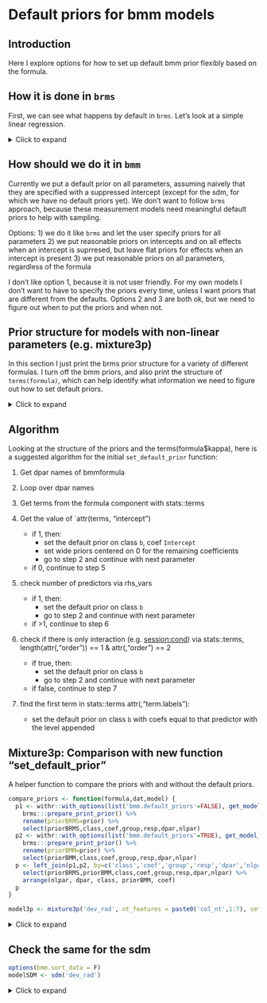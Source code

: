 Default priors for bmm models
================

## Introduction

Here I explore options for how to set up default bmm prior flexibly
based on the formula.

## How it is done in `brms`

First, we can see what happens by default in `brms`. Let’s look at a
simple linear regression.

<details>
<summary>
Click to expand
</summary>

### Intercept only

It puts a default prior on all parameters that have only an intercept

``` r
dat <- oberauer_lin_2017
dat$cond <- factor(rep(1:4, each=nrow(dat)/4))   # fake condition for testing formulas
get_prior(bf(dev_rad ~ 1, sigma ~ 1), dat)
```

    ##                 prior     class coef group resp  dpar nlpar lb ub  source
    ##  student_t(3, 0, 2.5) Intercept                                   default
    ##  student_t(3, 0, 2.5) Intercept                 sigma             default

### Intercept and a predictor

The intercept gets a default prior, but the effects get a flat prior

``` r
get_prior(bf(dev_rad ~ 1, sigma ~ set_size), dat)
```

    ##                 prior     class      coef group resp  dpar nlpar lb ub       source
    ##  student_t(3, 0, 2.5) Intercept                                             default
    ##                (flat)         b                      sigma                  default
    ##                (flat)         b set_size2            sigma             (vectorized)
    ##                (flat)         b set_size3            sigma             (vectorized)
    ##                (flat)         b set_size4            sigma             (vectorized)
    ##                (flat)         b set_size5            sigma             (vectorized)
    ##                (flat)         b set_size6            sigma             (vectorized)
    ##                (flat)         b set_size7            sigma             (vectorized)
    ##                (flat)         b set_size8            sigma             (vectorized)
    ##  student_t(3, 0, 2.5) Intercept                      sigma                  default

### Intercept supressed

Just flat prior on all coefficients

``` r
get_prior(bf(dev_rad ~ 1, sigma ~ 0+set_size), dat)
```

    ##                 prior     class      coef group resp  dpar nlpar lb ub       source
    ##  student_t(3, 0, 2.5) Intercept                                             default
    ##                (flat)         b                      sigma                  default
    ##                (flat)         b set_size1            sigma             (vectorized)
    ##                (flat)         b set_size2            sigma             (vectorized)
    ##                (flat)         b set_size3            sigma             (vectorized)
    ##                (flat)         b set_size4            sigma             (vectorized)
    ##                (flat)         b set_size5            sigma             (vectorized)
    ##                (flat)         b set_size6            sigma             (vectorized)
    ##                (flat)         b set_size7            sigma             (vectorized)
    ##                (flat)         b set_size8            sigma             (vectorized)

### Intercept supressed and random effects

``` r
get_prior(bf(dev_rad ~ 1, sigma ~ 0+set_size + (0+set_size|ID)), dat)
```

    ##                 prior     class      coef group resp  dpar nlpar lb ub       source
    ##                lkj(1)       cor                                             default
    ##                lkj(1)       cor              ID                        (vectorized)
    ##  student_t(3, 0, 2.5) Intercept                                             default
    ##                (flat)         b                      sigma                  default
    ##                (flat)         b set_size1            sigma             (vectorized)
    ##                (flat)         b set_size2            sigma             (vectorized)
    ##                (flat)         b set_size3            sigma             (vectorized)
    ##                (flat)         b set_size4            sigma             (vectorized)
    ##                (flat)         b set_size5            sigma             (vectorized)
    ##                (flat)         b set_size6            sigma             (vectorized)
    ##                (flat)         b set_size7            sigma             (vectorized)
    ##                (flat)         b set_size8            sigma             (vectorized)
    ##  student_t(3, 0, 2.5)        sd                      sigma        0         default
    ##  student_t(3, 0, 2.5)        sd              ID      sigma        0    (vectorized)
    ##  student_t(3, 0, 2.5)        sd set_size1    ID      sigma        0    (vectorized)
    ##  student_t(3, 0, 2.5)        sd set_size2    ID      sigma        0    (vectorized)
    ##  student_t(3, 0, 2.5)        sd set_size3    ID      sigma        0    (vectorized)
    ##  student_t(3, 0, 2.5)        sd set_size4    ID      sigma        0    (vectorized)
    ##  student_t(3, 0, 2.5)        sd set_size5    ID      sigma        0    (vectorized)
    ##  student_t(3, 0, 2.5)        sd set_size6    ID      sigma        0    (vectorized)
    ##  student_t(3, 0, 2.5)        sd set_size7    ID      sigma        0    (vectorized)
    ##  student_t(3, 0, 2.5)        sd set_size8    ID      sigma        0    (vectorized)

### Intercept predictor and random effects

``` r
get_prior(bf(dev_rad ~ 1, sigma ~ set_size + (set_size|ID)), dat)
```

    ##                 prior     class      coef group resp  dpar nlpar lb ub       source
    ##                lkj(1)       cor                                             default
    ##                lkj(1)       cor              ID                        (vectorized)
    ##  student_t(3, 0, 2.5) Intercept                                             default
    ##                (flat)         b                      sigma                  default
    ##                (flat)         b set_size2            sigma             (vectorized)
    ##                (flat)         b set_size3            sigma             (vectorized)
    ##                (flat)         b set_size4            sigma             (vectorized)
    ##                (flat)         b set_size5            sigma             (vectorized)
    ##                (flat)         b set_size6            sigma             (vectorized)
    ##                (flat)         b set_size7            sigma             (vectorized)
    ##                (flat)         b set_size8            sigma             (vectorized)
    ##  student_t(3, 0, 2.5) Intercept                      sigma                  default
    ##  student_t(3, 0, 2.5)        sd                      sigma        0         default
    ##  student_t(3, 0, 2.5)        sd              ID      sigma        0    (vectorized)
    ##  student_t(3, 0, 2.5)        sd Intercept    ID      sigma        0    (vectorized)
    ##  student_t(3, 0, 2.5)        sd set_size2    ID      sigma        0    (vectorized)
    ##  student_t(3, 0, 2.5)        sd set_size3    ID      sigma        0    (vectorized)
    ##  student_t(3, 0, 2.5)        sd set_size4    ID      sigma        0    (vectorized)
    ##  student_t(3, 0, 2.5)        sd set_size5    ID      sigma        0    (vectorized)
    ##  student_t(3, 0, 2.5)        sd set_size6    ID      sigma        0    (vectorized)
    ##  student_t(3, 0, 2.5)        sd set_size7    ID      sigma        0    (vectorized)
    ##  student_t(3, 0, 2.5)        sd set_size8    ID      sigma        0    (vectorized)

</details>

## How should we do it in `bmm`

Currently we put a default prior on all parameters, assuming naively
that they are specified with a suppressed intercept (except for the
sdm, for which we have no default priors yet). We don’t want to
follow `brms` approach, because these measurement models need meaningful
default priors to help with sampling.

Options: 1) we do it like `brms` and let the user specify priors for all
parameters 2) we put reasonable priors on intercepts and on all effects
when an intercept is suprresed, but leave flat priors for effects when
an intercept is present 3) we put reasonable priors on all parameters,
regardless of the formula

I don’t like option 1, because it is not user friendly. For my own
models I don’t want to have to specify the priors every time, unless I
want priors that are different from the defaults. Options 2 and 3 are
both ok, but we need to figure out when to put the priors and when not.

## Prior structure for models with non-linear parameters (e.g. mixture3p)

In this section I just print the brms prior structure for a variety of
different formulas. I turn off the bmm priors, and also print the
structure of `terms(formula)`, which can help identify what information
we need to figure out how to set default priors.

<details>
<summary>
Click to expand
</summary>

Disable currently used default priors:

``` r
options(list(bmm.default_priors = FALSE))
```

### Intercept only

All model parameters are `nlpar` so they get class `b` with coef
`Intercept`

``` r
model <- mixture3p('dev_rad', nt_features = paste0('col_nt',1:7), set_size='set_size')
formula <- bmf(kappa ~ 1, thetat ~ 1, thetant ~ 1)
get_model_prior(formula, dat, model)
```

    ##           prior     class      coef group resp   dpar   nlpar   lb   ub       source
    ##  logistic(0, 1)    theta9                                     -Inf  Inf      default
    ##          (flat)         b                               kappa                default
    ##          (flat)         b Intercept                     kappa           (vectorized)
    ##          (flat)         b                             thetant                default
    ##          (flat)         b Intercept                   thetant           (vectorized)
    ##          (flat)         b                              thetat                default
    ##          (flat)         b Intercept                    thetat           (vectorized)
    ##     constant(0) Intercept                         mu1         <NA> <NA>         user
    ##  constant(-100) Intercept                      kappa9         <NA> <NA>         user
    ##     constant(0) Intercept                         mu9         <NA> <NA>         user

``` r
terms(formula$kappa)
```

    ## kappa ~ 1
    ## attr(,"variables")
    ## list(kappa)
    ## attr(,"factors")
    ## integer(0)
    ## attr(,"term.labels")
    ## character(0)
    ## attr(,"order")
    ## integer(0)
    ## attr(,"intercept")
    ## [1] 1
    ## attr(,"response")
    ## [1] 1
    ## attr(,".Environment")
    ## <environment: R_GlobalEnv>

### Intercept and a predictor

For kappa, which we include and intercept and a predictor, we get class
`b` with coef `Intercept` and `session2`

``` r
formula <- bmf(kappa ~ session, thetat ~ 1, thetant ~ 1)
get_model_prior(formula, dat, model)
```

    ##           prior     class      coef group resp   dpar   nlpar   lb   ub       source
    ##  logistic(0, 1)    theta9                                     -Inf  Inf      default
    ##          (flat)         b                               kappa                default
    ##          (flat)         b Intercept                     kappa           (vectorized)
    ##          (flat)         b  session2                     kappa           (vectorized)
    ##          (flat)         b                             thetant                default
    ##          (flat)         b Intercept                   thetant           (vectorized)
    ##          (flat)         b                              thetat                default
    ##          (flat)         b Intercept                    thetat           (vectorized)
    ##     constant(0) Intercept                         mu1         <NA> <NA>         user
    ##  constant(-100) Intercept                      kappa9         <NA> <NA>         user
    ##     constant(0) Intercept                         mu9         <NA> <NA>         user

``` r
terms(formula$kappa)
```

    ## kappa ~ session
    ## attr(,"variables")
    ## list(kappa, session)
    ## attr(,"factors")
    ##         session
    ## kappa         0
    ## session       1
    ## attr(,"term.labels")
    ## [1] "session"
    ## attr(,"order")
    ## [1] 1
    ## attr(,"intercept")
    ## [1] 1
    ## attr(,"response")
    ## [1] 1
    ## attr(,".Environment")
    ## <environment: R_GlobalEnv>

### Intercept supressed

For kappa, which we include and intercept and a predictor, we get class
`b` with coef `session1` and `session2`

``` r
formula <- bmf(kappa ~ 0+session, thetat ~ 1, thetant ~ 1)
get_model_prior(formula, dat, model)
```

    ##           prior     class      coef group resp   dpar   nlpar   lb   ub       source
    ##  logistic(0, 1)    theta9                                     -Inf  Inf      default
    ##          (flat)         b                               kappa                default
    ##          (flat)         b  session1                     kappa           (vectorized)
    ##          (flat)         b  session2                     kappa           (vectorized)
    ##          (flat)         b                             thetant                default
    ##          (flat)         b Intercept                   thetant           (vectorized)
    ##          (flat)         b                              thetat                default
    ##          (flat)         b Intercept                    thetat           (vectorized)
    ##     constant(0) Intercept                         mu1         <NA> <NA>         user
    ##  constant(-100) Intercept                      kappa9         <NA> <NA>         user
    ##     constant(0) Intercept                         mu9         <NA> <NA>         user

``` r
terms(formula$kappa)
```

    ## kappa ~ 0 + session
    ## attr(,"variables")
    ## list(kappa, session)
    ## attr(,"factors")
    ##         session
    ## kappa         0
    ## session       1
    ## attr(,"term.labels")
    ## [1] "session"
    ## attr(,"order")
    ## [1] 1
    ## attr(,"intercept")
    ## [1] 0
    ## attr(,"response")
    ## [1] 1
    ## attr(,".Environment")
    ## <environment: R_GlobalEnv>

### Intercept supressed and random effects

``` r
formula <- bmf(kappa ~ 0+session + ( 0+session|ID), thetat ~ 1, thetant ~ 1)
get_model_prior(formula, dat, model)
```

    ##                 prior     class      coef group resp   dpar   nlpar   lb   ub       source
    ##                lkj(1)       cor                                                    default
    ##                lkj(1)       cor              ID                               (vectorized)
    ##        logistic(0, 1)    theta9                                     -Inf  Inf      default
    ##                (flat)         b                               kappa                default
    ##                (flat)         b  session1                     kappa           (vectorized)
    ##                (flat)         b  session2                     kappa           (vectorized)
    ##  student_t(3, 0, 2.5)        sd                               kappa    0           default
    ##  student_t(3, 0, 2.5)        sd              ID               kappa    0      (vectorized)
    ##  student_t(3, 0, 2.5)        sd  session1    ID               kappa    0      (vectorized)
    ##  student_t(3, 0, 2.5)        sd  session2    ID               kappa    0      (vectorized)
    ##                (flat)         b                             thetant                default
    ##                (flat)         b Intercept                   thetant           (vectorized)
    ##                (flat)         b                              thetat                default
    ##                (flat)         b Intercept                    thetat           (vectorized)
    ##           constant(0) Intercept                         mu1         <NA> <NA>         user
    ##        constant(-100) Intercept                      kappa9         <NA> <NA>         user
    ##           constant(0) Intercept                         mu9         <NA> <NA>         user

``` r
terms(formula$kappa)
```

    ## kappa ~ 0 + session + (0 + session | ID)
    ## attr(,"variables")
    ## list(kappa, session, 0 + session | ID)
    ## attr(,"factors")
    ##                  session 0 + session | ID
    ## kappa                  0                0
    ## session                1                0
    ## 0 + session | ID       0                1
    ## attr(,"term.labels")
    ## [1] "session"          "0 + session | ID"
    ## attr(,"order")
    ## [1] 1 1
    ## attr(,"intercept")
    ## [1] 0
    ## attr(,"response")
    ## [1] 1
    ## attr(,".Environment")
    ## <environment: R_GlobalEnv>

### Two factors plus intercept

``` r
formula <- bmf(kappa ~ session + cond, thetat ~ 1, thetant ~ 1)
get_model_prior(formula, dat, model)
```

    ##           prior     class      coef group resp   dpar   nlpar   lb   ub       source
    ##  logistic(0, 1)    theta9                                     -Inf  Inf      default
    ##          (flat)         b                               kappa                default
    ##          (flat)         b     cond2                     kappa           (vectorized)
    ##          (flat)         b     cond3                     kappa           (vectorized)
    ##          (flat)         b     cond4                     kappa           (vectorized)
    ##          (flat)         b Intercept                     kappa           (vectorized)
    ##          (flat)         b  session2                     kappa           (vectorized)
    ##          (flat)         b                             thetant                default
    ##          (flat)         b Intercept                   thetant           (vectorized)
    ##          (flat)         b                              thetat                default
    ##          (flat)         b Intercept                    thetat           (vectorized)
    ##     constant(0) Intercept                         mu1         <NA> <NA>         user
    ##  constant(-100) Intercept                      kappa9         <NA> <NA>         user
    ##     constant(0) Intercept                         mu9         <NA> <NA>         user

``` r
terms(formula$kappa)
```

    ## kappa ~ session + cond
    ## attr(,"variables")
    ## list(kappa, session, cond)
    ## attr(,"factors")
    ##         session cond
    ## kappa         0    0
    ## session       1    0
    ## cond          0    1
    ## attr(,"term.labels")
    ## [1] "session" "cond"   
    ## attr(,"order")
    ## [1] 1 1
    ## attr(,"intercept")
    ## [1] 1
    ## attr(,"response")
    ## [1] 1
    ## attr(,".Environment")
    ## <environment: R_GlobalEnv>

### Two factors no intercept

Ok, so this is tricky. coefs session1 and session2 are main levels while
cond=1, but cond2,cond3 and cond4 are additive effects. So we can’t just
check if an intercept is present in coef or not.

What we can do, is for each predictor, check how many levels appear.

``` r
formula <- bmf(kappa ~ 0 + session + cond, thetat ~ 1, thetant ~ 1)
get_model_prior(formula, dat, model)
```

    ##           prior     class      coef group resp   dpar   nlpar   lb   ub       source
    ##  logistic(0, 1)    theta9                                     -Inf  Inf      default
    ##          (flat)         b                               kappa                default
    ##          (flat)         b     cond2                     kappa           (vectorized)
    ##          (flat)         b     cond3                     kappa           (vectorized)
    ##          (flat)         b     cond4                     kappa           (vectorized)
    ##          (flat)         b  session1                     kappa           (vectorized)
    ##          (flat)         b  session2                     kappa           (vectorized)
    ##          (flat)         b                             thetant                default
    ##          (flat)         b Intercept                   thetant           (vectorized)
    ##          (flat)         b                              thetat                default
    ##          (flat)         b Intercept                    thetat           (vectorized)
    ##     constant(0) Intercept                         mu1         <NA> <NA>         user
    ##  constant(-100) Intercept                      kappa9         <NA> <NA>         user
    ##     constant(0) Intercept                         mu9         <NA> <NA>         user

``` r
terms(formula$kappa)
```

    ## kappa ~ 0 + session + cond
    ## attr(,"variables")
    ## list(kappa, session, cond)
    ## attr(,"factors")
    ##         session cond
    ## kappa         0    0
    ## session       1    0
    ## cond          0    1
    ## attr(,"term.labels")
    ## [1] "session" "cond"   
    ## attr(,"order")
    ## [1] 1 1
    ## attr(,"intercept")
    ## [1] 0
    ## attr(,"response")
    ## [1] 1
    ## attr(,".Environment")
    ## <environment: R_GlobalEnv>

### Two factors no intercept, yes interaction

``` r
formula <- bmf(kappa ~ 0 + session * cond, thetat ~ 1, thetant ~ 1)
get_model_prior(formula, dat, model)
```

    ##           prior     class           coef group resp   dpar   nlpar   lb   ub       source
    ##  logistic(0, 1)    theta9                                          -Inf  Inf      default
    ##          (flat)         b                                    kappa                default
    ##          (flat)         b          cond2                     kappa           (vectorized)
    ##          (flat)         b          cond3                     kappa           (vectorized)
    ##          (flat)         b          cond4                     kappa           (vectorized)
    ##          (flat)         b       session1                     kappa           (vectorized)
    ##          (flat)         b       session2                     kappa           (vectorized)
    ##          (flat)         b session2:cond2                     kappa           (vectorized)
    ##          (flat)         b session2:cond3                     kappa           (vectorized)
    ##          (flat)         b session2:cond4                     kappa           (vectorized)
    ##          (flat)         b                                  thetant                default
    ##          (flat)         b      Intercept                   thetant           (vectorized)
    ##          (flat)         b                                   thetat                default
    ##          (flat)         b      Intercept                    thetat           (vectorized)
    ##     constant(0) Intercept                              mu1         <NA> <NA>         user
    ##  constant(-100) Intercept                           kappa9         <NA> <NA>         user
    ##     constant(0) Intercept                              mu9         <NA> <NA>         user

``` r
terms(formula$kappa)
```

    ## kappa ~ 0 + session * cond
    ## attr(,"variables")
    ## list(kappa, session, cond)
    ## attr(,"factors")
    ##         session cond session:cond
    ## kappa         0    0            0
    ## session       1    0            1
    ## cond          0    1            1
    ## attr(,"term.labels")
    ## [1] "session"      "cond"         "session:cond"
    ## attr(,"order")
    ## [1] 1 1 2
    ## attr(,"intercept")
    ## [1] 0
    ## attr(,"response")
    ## [1] 1
    ## attr(,".Environment")
    ## <environment: R_GlobalEnv>

### Two factors no intercept, yes interaction

``` r
formula <- bmf(kappa ~ 0 + session:cond + cond + session, thetat ~ 1, thetant ~ 1)
get_model_prior(formula, dat, model)
```

    ##           prior     class           coef group resp   dpar   nlpar   lb   ub       source
    ##  logistic(0, 1)    theta9                                          -Inf  Inf      default
    ##          (flat)         b                                    kappa                default
    ##          (flat)         b          cond1                     kappa           (vectorized)
    ##          (flat)         b          cond2                     kappa           (vectorized)
    ##          (flat)         b cond2:session2                     kappa           (vectorized)
    ##          (flat)         b          cond3                     kappa           (vectorized)
    ##          (flat)         b cond3:session2                     kappa           (vectorized)
    ##          (flat)         b          cond4                     kappa           (vectorized)
    ##          (flat)         b cond4:session2                     kappa           (vectorized)
    ##          (flat)         b       session2                     kappa           (vectorized)
    ##          (flat)         b                                  thetant                default
    ##          (flat)         b      Intercept                   thetant           (vectorized)
    ##          (flat)         b                                   thetat                default
    ##          (flat)         b      Intercept                    thetat           (vectorized)
    ##     constant(0) Intercept                              mu1         <NA> <NA>         user
    ##  constant(-100) Intercept                           kappa9         <NA> <NA>         user
    ##     constant(0) Intercept                              mu9         <NA> <NA>         user

``` r
terms(formula$kappa)
```

    ## kappa ~ 0 + session:cond + cond + session
    ## attr(,"variables")
    ## list(kappa, session, cond)
    ## attr(,"factors")
    ##         cond session session:cond
    ## kappa      0       0            0
    ## session    0       1            1
    ## cond       1       0            1
    ## attr(,"term.labels")
    ## [1] "cond"         "session"      "session:cond"
    ## attr(,"order")
    ## [1] 1 1 2
    ## attr(,"intercept")
    ## [1] 0
    ## attr(,"response")
    ## [1] 1
    ## attr(,".Environment")
    ## <environment: R_GlobalEnv>

### Two factors no intercept, no main effects, all levels explicit

``` r
formula <- bmf(kappa ~ 0 + session:cond, thetat ~ 1, thetant ~ 1)
get_model_prior(formula, dat, model)
```

    ##           prior     class           coef group resp   dpar   nlpar   lb   ub       source
    ##  logistic(0, 1)    theta9                                          -Inf  Inf      default
    ##          (flat)         b                                    kappa                default
    ##          (flat)         b session1:cond1                     kappa           (vectorized)
    ##          (flat)         b session1:cond2                     kappa           (vectorized)
    ##          (flat)         b session1:cond3                     kappa           (vectorized)
    ##          (flat)         b session1:cond4                     kappa           (vectorized)
    ##          (flat)         b session2:cond1                     kappa           (vectorized)
    ##          (flat)         b session2:cond2                     kappa           (vectorized)
    ##          (flat)         b session2:cond3                     kappa           (vectorized)
    ##          (flat)         b session2:cond4                     kappa           (vectorized)
    ##          (flat)         b                                  thetant                default
    ##          (flat)         b      Intercept                   thetant           (vectorized)
    ##          (flat)         b                                   thetat                default
    ##          (flat)         b      Intercept                    thetat           (vectorized)
    ##     constant(0) Intercept                              mu1         <NA> <NA>         user
    ##  constant(-100) Intercept                           kappa9         <NA> <NA>         user
    ##     constant(0) Intercept                              mu9         <NA> <NA>         user

``` r
terms(formula$kappa)
```

    ## kappa ~ 0 + session:cond
    ## attr(,"variables")
    ## list(kappa, session, cond)
    ## attr(,"factors")
    ##         session:cond
    ## kappa              0
    ## session            2
    ## cond               2
    ## attr(,"term.labels")
    ## [1] "session:cond"
    ## attr(,"order")
    ## [1] 2
    ## attr(,"intercept")
    ## [1] 0
    ## attr(,"response")
    ## [1] 1
    ## attr(,".Environment")
    ## <environment: R_GlobalEnv>

</details>

## Algorithm

Looking at the structure of the priors and the terms(formula\$kappa),
here is a suggested algorithm for the initial `set_default_prior`
function:

1)  Get dpar names of bmmformula

2)  Loop over dpar names

3)  Get terms from the formula component with stats::terms

4)  Get the value of \`attr(terms, “intercept”)

    - if 1, then:
      - set the default prior on class `b`, coef `Intercept`
      - set wide priors centered on 0 for the remaining coefficients
      - go to step 2 and continue with next parameter
    - if 0, continue to step 5

5)  check number of predictors via rhs_vars

    - if 1, then:
      - set the default prior on class `b`
      - go to step 2 and continue with next parameter
    - if \>1, continue to step 6

6)  check if there is only interaction (e.g. <session:cond>) via
    stats::terms, length(attr(,“order”)) == 1 & attr(,“order”) == 2

    - if true, then:
      - set the default prior on class `b`
      - go to step 2 and continue with next parameter
    - if false, continue to step 7

7)  find the first term in stats::terms attr(,“term.labels”):

    - set the default prior on class `b` with coefs equal to that
      predictor with the level appended

## Mixture3p: Comparison with new function “set_default_prior”

A helper function to compare the priors with and without the default
priors.

``` r
compare_priors <- function(formula,dat,model) {
  p1 <- withr::with_options(list('bmm.default_priors'=FALSE), get_model_prior(formula, dat, model)) %>% 
    brms:::prepare_print_prior() %>% 
    rename(priorBRMS=prior) %>% 
    select(priorBRMS,class,coef,group,resp,dpar,nlpar)
  p2 <- withr::with_options(list('bmm.default_priors'=TRUE), get_model_prior(formula, dat, model)) %>% 
    brms:::prepare_print_prior() %>% 
    rename(priorBMM=prior) %>% 
    select(priorBMM,class,coef,group,resp,dpar,nlpar)
  p <- left_join(p1,p2, by=c('class','coef','group','resp','dpar','nlpar')) %>%
    select(priorBRMS,priorBMM,class,coef,group,resp,dpar,nlpar) %>% 
    arrange(nlpar, dpar, class, priorBMM, coef)
  p
}
```

``` r
model3p <- mixture3p('dev_rad', nt_features = paste0('col_nt',1:7), set_size='set_size')
```

<details>
<summary>
Click to expand
</summary>

### Intercept only

All model parameters are `nlpar` so they get class `b` with coef
`Intercept`

``` r
formula <- bmf(kappa ~ 1, thetat ~ 1, thetant ~ 1)
compare_priors(formula, dat, model3p)
```

    ##       priorBRMS       priorBMM     class      coef group resp   dpar   nlpar    source
    ##  logistic(0, 1) logistic(0, 1)    theta9                                     (unknown)
    ##  constant(-100) constant(-100) Intercept                      kappa9         (unknown)
    ##     constant(0)    constant(0) Intercept                         mu1         (unknown)
    ##     constant(0)    constant(0) Intercept                         mu9         (unknown)
    ##          (flat)         (flat)         b                               kappa (unknown)
    ##          (flat)    normal(2,1)         b Intercept                     kappa (unknown)
    ##          (flat)         (flat)         b                             thetant (unknown)
    ##          (flat) logistic(0, 1)         b Intercept                   thetant (unknown)
    ##          (flat)         (flat)         b                              thetat (unknown)
    ##          (flat) logistic(0, 1)         b Intercept                    thetat (unknown)

### Intercept and a predictor

For kappa, which we include and intercept and a predictor, we get class
`b` with coef `Intercept` and `session2`

``` r
formula <- bmf(kappa ~ session, thetat ~ 1, thetant ~ 1)
compare_priors(formula, dat, model3p)
```

    ##       priorBRMS       priorBMM     class      coef group resp   dpar   nlpar    source
    ##  logistic(0, 1) logistic(0, 1)    theta9                                     (unknown)
    ##  constant(-100) constant(-100) Intercept                      kappa9         (unknown)
    ##     constant(0)    constant(0) Intercept                         mu1         (unknown)
    ##     constant(0)    constant(0) Intercept                         mu9         (unknown)
    ##          (flat)    normal(0,1)         b                               kappa (unknown)
    ##          (flat)    normal(0,1)         b  session2                     kappa (unknown)
    ##          (flat)    normal(2,1)         b Intercept                     kappa (unknown)
    ##          (flat)         (flat)         b                             thetant (unknown)
    ##          (flat) logistic(0, 1)         b Intercept                   thetant (unknown)
    ##          (flat)         (flat)         b                              thetat (unknown)
    ##          (flat) logistic(0, 1)         b Intercept                    thetat (unknown)

### Intercept supressed

For kappa, which we include and intercept and a predictor, we get class
`b` with coef `session1` and `session2`

``` r
formula <- bmf(kappa ~ 0+session, thetat ~ 1, thetant ~ 1)
compare_priors(formula, dat, model3p)
```

    ##       priorBRMS       priorBMM     class      coef group resp   dpar   nlpar    source
    ##  logistic(0, 1) logistic(0, 1)    theta9                                     (unknown)
    ##  constant(-100) constant(-100) Intercept                      kappa9         (unknown)
    ##     constant(0)    constant(0) Intercept                         mu1         (unknown)
    ##     constant(0)    constant(0) Intercept                         mu9         (unknown)
    ##          (flat)    normal(2,1)         b                               kappa (unknown)
    ##          (flat)    normal(2,1)         b  session1                     kappa (unknown)
    ##          (flat)    normal(2,1)         b  session2                     kappa (unknown)
    ##          (flat)         (flat)         b                             thetant (unknown)
    ##          (flat) logistic(0, 1)         b Intercept                   thetant (unknown)
    ##          (flat)         (flat)         b                              thetat (unknown)
    ##          (flat) logistic(0, 1)         b Intercept                    thetat (unknown)

### Intercept supressed and random effects

``` r
formula <- bmf(kappa ~ 0+session + ( 0+session|ID), thetat ~ 1, thetant ~ 1)
compare_priors(formula, dat, model3p)
```

    ##             priorBRMS             priorBMM     class      coef group resp   dpar   nlpar    source
    ##                lkj(1)               lkj(1)       cor                                     (unknown)
    ##                lkj(1)               lkj(1)       cor              ID                     (unknown)
    ##        logistic(0, 1)       logistic(0, 1)    theta9                                     (unknown)
    ##        constant(-100)       constant(-100) Intercept                      kappa9         (unknown)
    ##           constant(0)          constant(0) Intercept                         mu1         (unknown)
    ##           constant(0)          constant(0) Intercept                         mu9         (unknown)
    ##                (flat)          normal(2,1)         b                               kappa (unknown)
    ##                (flat)          normal(2,1)         b  session1                     kappa (unknown)
    ##                (flat)          normal(2,1)         b  session2                     kappa (unknown)
    ##  student_t(3, 0, 2.5) student_t(3, 0, 2.5)        sd                               kappa (unknown)
    ##  student_t(3, 0, 2.5) student_t(3, 0, 2.5)        sd              ID               kappa (unknown)
    ##  student_t(3, 0, 2.5) student_t(3, 0, 2.5)        sd  session1    ID               kappa (unknown)
    ##  student_t(3, 0, 2.5) student_t(3, 0, 2.5)        sd  session2    ID               kappa (unknown)
    ##                (flat)               (flat)         b                             thetant (unknown)
    ##                (flat)       logistic(0, 1)         b Intercept                   thetant (unknown)
    ##                (flat)               (flat)         b                              thetat (unknown)
    ##                (flat)       logistic(0, 1)         b Intercept                    thetat (unknown)

### Two factors plus intercept

``` r
formula <- bmf(kappa ~ session + cond, thetat ~ 1, thetant ~ 1)
compare_priors(formula, dat, model3p)
```

    ##       priorBRMS       priorBMM     class      coef group resp   dpar   nlpar    source
    ##  logistic(0, 1) logistic(0, 1)    theta9                                     (unknown)
    ##  constant(-100) constant(-100) Intercept                      kappa9         (unknown)
    ##     constant(0)    constant(0) Intercept                         mu1         (unknown)
    ##     constant(0)    constant(0) Intercept                         mu9         (unknown)
    ##          (flat)    normal(0,1)         b                               kappa (unknown)
    ##          (flat)    normal(0,1)         b     cond2                     kappa (unknown)
    ##          (flat)    normal(0,1)         b     cond3                     kappa (unknown)
    ##          (flat)    normal(0,1)         b     cond4                     kappa (unknown)
    ##          (flat)    normal(0,1)         b  session2                     kappa (unknown)
    ##          (flat)    normal(2,1)         b Intercept                     kappa (unknown)
    ##          (flat)         (flat)         b                             thetant (unknown)
    ##          (flat) logistic(0, 1)         b Intercept                   thetant (unknown)
    ##          (flat)         (flat)         b                              thetat (unknown)
    ##          (flat) logistic(0, 1)         b Intercept                    thetat (unknown)

### Two factors no intercept

``` r
formula <- bmf(kappa ~ 0 + session + cond, thetat ~ 1, thetant ~ 1)
compare_priors(formula, dat, model3p)
```

    ##       priorBRMS       priorBMM     class      coef group resp   dpar   nlpar    source
    ##  logistic(0, 1) logistic(0, 1)    theta9                                     (unknown)
    ##  constant(-100) constant(-100) Intercept                      kappa9         (unknown)
    ##     constant(0)    constant(0) Intercept                         mu1         (unknown)
    ##     constant(0)    constant(0) Intercept                         mu9         (unknown)
    ##          (flat)    normal(0,1)         b                               kappa (unknown)
    ##          (flat)    normal(0,1)         b     cond2                     kappa (unknown)
    ##          (flat)    normal(0,1)         b     cond3                     kappa (unknown)
    ##          (flat)    normal(0,1)         b     cond4                     kappa (unknown)
    ##          (flat)    normal(2,1)         b  session1                     kappa (unknown)
    ##          (flat)    normal(2,1)         b  session2                     kappa (unknown)
    ##          (flat)         (flat)         b                             thetant (unknown)
    ##          (flat) logistic(0, 1)         b Intercept                   thetant (unknown)
    ##          (flat)         (flat)         b                              thetat (unknown)
    ##          (flat) logistic(0, 1)         b Intercept                    thetat (unknown)

### Two factors no intercept, yes interaction

``` r
formula <- bmf(kappa ~ 0 + session * cond, thetat ~ 1, thetant ~ 1)
compare_priors(formula, dat, model3p)
```

    ##       priorBRMS       priorBMM     class           coef group resp   dpar   nlpar    source
    ##  logistic(0, 1) logistic(0, 1)    theta9                                          (unknown)
    ##  constant(-100) constant(-100) Intercept                           kappa9         (unknown)
    ##     constant(0)    constant(0) Intercept                              mu1         (unknown)
    ##     constant(0)    constant(0) Intercept                              mu9         (unknown)
    ##          (flat)    normal(0,1)         b                                    kappa (unknown)
    ##          (flat)    normal(0,1)         b          cond2                     kappa (unknown)
    ##          (flat)    normal(0,1)         b          cond3                     kappa (unknown)
    ##          (flat)    normal(0,1)         b          cond4                     kappa (unknown)
    ##          (flat)    normal(0,1)         b session2:cond2                     kappa (unknown)
    ##          (flat)    normal(0,1)         b session2:cond3                     kappa (unknown)
    ##          (flat)    normal(0,1)         b session2:cond4                     kappa (unknown)
    ##          (flat)    normal(2,1)         b       session1                     kappa (unknown)
    ##          (flat)    normal(2,1)         b       session2                     kappa (unknown)
    ##          (flat)         (flat)         b                                  thetant (unknown)
    ##          (flat) logistic(0, 1)         b      Intercept                   thetant (unknown)
    ##          (flat)         (flat)         b                                   thetat (unknown)
    ##          (flat) logistic(0, 1)         b      Intercept                    thetat (unknown)

### Two factors no intercept, yes interaction

``` r
formula <- bmf(kappa ~ 0 + session:cond + cond + session, thetat ~ 1, thetant ~ 1)
compare_priors(formula, dat, model3p)
```

    ##       priorBRMS       priorBMM     class           coef group resp   dpar   nlpar    source
    ##  logistic(0, 1) logistic(0, 1)    theta9                                          (unknown)
    ##  constant(-100) constant(-100) Intercept                           kappa9         (unknown)
    ##     constant(0)    constant(0) Intercept                              mu1         (unknown)
    ##     constant(0)    constant(0) Intercept                              mu9         (unknown)
    ##          (flat)    normal(0,1)         b                                    kappa (unknown)
    ##          (flat)    normal(0,1)         b cond2:session2                     kappa (unknown)
    ##          (flat)    normal(0,1)         b cond3:session2                     kappa (unknown)
    ##          (flat)    normal(0,1)         b cond4:session2                     kappa (unknown)
    ##          (flat)    normal(0,1)         b       session2                     kappa (unknown)
    ##          (flat)    normal(2,1)         b          cond1                     kappa (unknown)
    ##          (flat)    normal(2,1)         b          cond2                     kappa (unknown)
    ##          (flat)    normal(2,1)         b          cond3                     kappa (unknown)
    ##          (flat)    normal(2,1)         b          cond4                     kappa (unknown)
    ##          (flat)         (flat)         b                                  thetant (unknown)
    ##          (flat) logistic(0, 1)         b      Intercept                   thetant (unknown)
    ##          (flat)         (flat)         b                                   thetat (unknown)
    ##          (flat) logistic(0, 1)         b      Intercept                    thetat (unknown)

### Two factors no intercept, no main effects, all levels explicit

``` r
formula <- bmf(kappa ~ 0 + session:cond, thetat ~ 1, thetant ~ 1)
compare_priors(formula, dat, model3p)
```

    ##       priorBRMS       priorBMM     class           coef group resp   dpar   nlpar    source
    ##  logistic(0, 1) logistic(0, 1)    theta9                                          (unknown)
    ##  constant(-100) constant(-100) Intercept                           kappa9         (unknown)
    ##     constant(0)    constant(0) Intercept                              mu1         (unknown)
    ##     constant(0)    constant(0) Intercept                              mu9         (unknown)
    ##          (flat)    normal(2,1)         b                                    kappa (unknown)
    ##          (flat)    normal(2,1)         b session1:cond1                     kappa (unknown)
    ##          (flat)    normal(2,1)         b session1:cond2                     kappa (unknown)
    ##          (flat)    normal(2,1)         b session1:cond3                     kappa (unknown)
    ##          (flat)    normal(2,1)         b session1:cond4                     kappa (unknown)
    ##          (flat)    normal(2,1)         b session2:cond1                     kappa (unknown)
    ##          (flat)    normal(2,1)         b session2:cond2                     kappa (unknown)
    ##          (flat)    normal(2,1)         b session2:cond3                     kappa (unknown)
    ##          (flat)    normal(2,1)         b session2:cond4                     kappa (unknown)
    ##          (flat)         (flat)         b                                  thetant (unknown)
    ##          (flat) logistic(0, 1)         b      Intercept                   thetant (unknown)
    ##          (flat)         (flat)         b                                   thetat (unknown)
    ##          (flat) logistic(0, 1)         b      Intercept                    thetat (unknown)

### with non-linear predictors

``` r
formula <- bmf(kappa ~ exp(a)*trial, thetat ~ 1, thetant ~ 1, a ~ 1)
compare_priors(formula, dat, model3p)
```

    ##       priorBRMS       priorBMM     class      coef group resp   dpar   nlpar    source
    ##  logistic(0, 1) logistic(0, 1)    theta9                                     (unknown)
    ##  constant(-100) constant(-100) Intercept                      kappa9         (unknown)
    ##     constant(0)    constant(0) Intercept                         mu1         (unknown)
    ##     constant(0)    constant(0) Intercept                         mu9         (unknown)
    ##          (flat)         (flat)         b                                   a (unknown)
    ##          (flat)         (flat)         b Intercept                         a (unknown)
    ##          (flat)         (flat)         b                             thetant (unknown)
    ##          (flat) logistic(0, 1)         b Intercept                   thetant (unknown)
    ##          (flat)         (flat)         b                              thetat (unknown)
    ##          (flat) logistic(0, 1)         b Intercept                    thetat (unknown)

</details>

## Check the same for the sdm

``` r
options(bmm.sort_data = F)
modelSDM <- sdm('dev_rad')
```

<details>
<summary>
Click to expand
</summary>

### Intercept only

All model parameters are `nlpar` so they get class `b` with coef
`Intercept`

``` r
formula <- bmf(kappa ~ 1, c ~ 1)
compare_priors(formula, dat, modelSDM)
```

    ##         priorBRMS               priorBMM     class coef group resp  dpar nlpar    source
    ##       constant(0)            constant(0) Intercept                             (unknown)
    ##            (flat)    student_t(5,2,0.75) Intercept                     c       (unknown)
    ##  normal(5.0, 0.8) student_t(5,1.75,0.75) Intercept                 kappa       (unknown)

### Intercept and a predictor

For kappa, which we include and intercept and a predictor, we get class
`b` with coef `Intercept` and `session2`

``` r
formula <- bmf(kappa ~ session, c ~ 1)
compare_priors(formula, dat, modelSDM)
```

    ##         priorBRMS               priorBMM     class     coef group resp  dpar nlpar    source
    ##       constant(0)            constant(0) Intercept                                 (unknown)
    ##            (flat)    student_t(5,2,0.75) Intercept                         c       (unknown)
    ##  normal(5.0, 0.8) student_t(5,1.75,0.75) Intercept                     kappa       (unknown)
    ##            (flat)            normal(0,1)         b                     kappa       (unknown)
    ##            (flat)            normal(0,1)         b session2            kappa       (unknown)

### Intercept supressed

For kappa, which we include and intercept and a predictor, we get class
`b` with coef `session1` and `session2`

``` r
formula <- bmf(kappa ~ 0+session, c ~ 1)
compare_priors(formula, dat, modelSDM)
```

    ##    priorBRMS               priorBMM     class     coef group resp  dpar nlpar    source
    ##  constant(0)            constant(0) Intercept                                 (unknown)
    ##       (flat)    student_t(5,2,0.75) Intercept                         c       (unknown)
    ##       (flat) student_t(5,1.75,0.75)         b                     kappa       (unknown)
    ##       (flat) student_t(5,1.75,0.75)         b session1            kappa       (unknown)
    ##       (flat) student_t(5,1.75,0.75)         b session2            kappa       (unknown)

### Intercept supressed and random effects

``` r
formula <- bmf(kappa ~ 0+session + ( 0+session|ID), c ~ 1)
compare_priors(formula, dat, modelSDM)
```

    ##             priorBRMS               priorBMM     class     coef group resp  dpar nlpar    source
    ##           constant(0)            constant(0) Intercept                                 (unknown)
    ##                lkj(1)                 lkj(1)       cor                                 (unknown)
    ##                lkj(1)                 lkj(1)       cor             ID                  (unknown)
    ##                (flat)    student_t(5,2,0.75) Intercept                         c       (unknown)
    ##                (flat) student_t(5,1.75,0.75)         b                     kappa       (unknown)
    ##                (flat) student_t(5,1.75,0.75)         b session1            kappa       (unknown)
    ##                (flat) student_t(5,1.75,0.75)         b session2            kappa       (unknown)
    ##  student_t(3, 0, 2.5)   student_t(3, 0, 2.5)        sd                     kappa       (unknown)
    ##  student_t(3, 0, 2.5)   student_t(3, 0, 2.5)        sd             ID      kappa       (unknown)
    ##  student_t(3, 0, 2.5)   student_t(3, 0, 2.5)        sd session1    ID      kappa       (unknown)
    ##  student_t(3, 0, 2.5)   student_t(3, 0, 2.5)        sd session2    ID      kappa       (unknown)

### Two factors plus intercept

``` r
formula <- bmf(kappa ~ session + cond, c ~ 1)
compare_priors(formula, dat, modelSDM)
```

    ##         priorBRMS               priorBMM     class     coef group resp  dpar nlpar    source
    ##       constant(0)            constant(0) Intercept                                 (unknown)
    ##            (flat)    student_t(5,2,0.75) Intercept                         c       (unknown)
    ##  normal(5.0, 0.8) student_t(5,1.75,0.75) Intercept                     kappa       (unknown)
    ##            (flat)            normal(0,1)         b                     kappa       (unknown)
    ##            (flat)            normal(0,1)         b    cond2            kappa       (unknown)
    ##            (flat)            normal(0,1)         b    cond3            kappa       (unknown)
    ##            (flat)            normal(0,1)         b    cond4            kappa       (unknown)
    ##            (flat)            normal(0,1)         b session2            kappa       (unknown)

### Two factors no intercept

``` r
formula <- bmf(kappa ~ 0 + session + cond, c ~ 1)
compare_priors(formula, dat, modelSDM)
```

    ##    priorBRMS               priorBMM     class     coef group resp  dpar nlpar    source
    ##  constant(0)            constant(0) Intercept                                 (unknown)
    ##       (flat)    student_t(5,2,0.75) Intercept                         c       (unknown)
    ##       (flat)            normal(0,1)         b                     kappa       (unknown)
    ##       (flat)            normal(0,1)         b    cond2            kappa       (unknown)
    ##       (flat)            normal(0,1)         b    cond3            kappa       (unknown)
    ##       (flat)            normal(0,1)         b    cond4            kappa       (unknown)
    ##       (flat) student_t(5,1.75,0.75)         b session1            kappa       (unknown)
    ##       (flat) student_t(5,1.75,0.75)         b session2            kappa       (unknown)

### Two factors no intercept, yes interaction

``` r
formula <- bmf(kappa ~ 0 + session * cond, c ~ 1)
compare_priors(formula, dat, modelSDM)
```

    ##    priorBRMS               priorBMM     class           coef group resp  dpar nlpar    source
    ##  constant(0)            constant(0) Intercept                                       (unknown)
    ##       (flat)    student_t(5,2,0.75) Intercept                               c       (unknown)
    ##       (flat)            normal(0,1)         b                           kappa       (unknown)
    ##       (flat)            normal(0,1)         b          cond2            kappa       (unknown)
    ##       (flat)            normal(0,1)         b          cond3            kappa       (unknown)
    ##       (flat)            normal(0,1)         b          cond4            kappa       (unknown)
    ##       (flat)            normal(0,1)         b session2:cond2            kappa       (unknown)
    ##       (flat)            normal(0,1)         b session2:cond3            kappa       (unknown)
    ##       (flat)            normal(0,1)         b session2:cond4            kappa       (unknown)
    ##       (flat) student_t(5,1.75,0.75)         b       session1            kappa       (unknown)
    ##       (flat) student_t(5,1.75,0.75)         b       session2            kappa       (unknown)

### Supressed intercept, 2 factors, only maineffect for facto1 and interaction

``` r
formula <- bmf(kappa ~ 0 + set_size + set_size:session, c~0 + set_size + set_size:session)
compare_priors(formula, dat, modelSDM)
```

    ##    priorBRMS               priorBMM     class               coef group resp  dpar nlpar    source
    ##  constant(0)            constant(0) Intercept                                           (unknown)
    ##       (flat)            normal(0,1)         b                                   c       (unknown)
    ##       (flat)            normal(0,1)         b set_size1:session2                c       (unknown)
    ##       (flat)            normal(0,1)         b set_size2:session2                c       (unknown)
    ##       (flat)            normal(0,1)         b set_size3:session2                c       (unknown)
    ##       (flat)            normal(0,1)         b set_size4:session2                c       (unknown)
    ##       (flat)            normal(0,1)         b set_size5:session2                c       (unknown)
    ##       (flat)            normal(0,1)         b set_size6:session2                c       (unknown)
    ##       (flat)            normal(0,1)         b set_size7:session2                c       (unknown)
    ##       (flat)            normal(0,1)         b set_size8:session2                c       (unknown)
    ##       (flat)    student_t(5,2,0.75)         b          set_size1                c       (unknown)
    ##       (flat)    student_t(5,2,0.75)         b          set_size2                c       (unknown)
    ##       (flat)    student_t(5,2,0.75)         b          set_size3                c       (unknown)
    ##       (flat)    student_t(5,2,0.75)         b          set_size4                c       (unknown)
    ##       (flat)    student_t(5,2,0.75)         b          set_size5                c       (unknown)
    ##       (flat)    student_t(5,2,0.75)         b          set_size6                c       (unknown)
    ##       (flat)    student_t(5,2,0.75)         b          set_size7                c       (unknown)
    ##       (flat)    student_t(5,2,0.75)         b          set_size8                c       (unknown)
    ##       (flat)            normal(0,1)         b                               kappa       (unknown)
    ##       (flat)            normal(0,1)         b set_size1:session2            kappa       (unknown)
    ##       (flat)            normal(0,1)         b set_size2:session2            kappa       (unknown)
    ##       (flat)            normal(0,1)         b set_size3:session2            kappa       (unknown)
    ##       (flat)            normal(0,1)         b set_size4:session2            kappa       (unknown)
    ##       (flat)            normal(0,1)         b set_size5:session2            kappa       (unknown)
    ##       (flat)            normal(0,1)         b set_size6:session2            kappa       (unknown)
    ##       (flat)            normal(0,1)         b set_size7:session2            kappa       (unknown)
    ##       (flat)            normal(0,1)         b set_size8:session2            kappa       (unknown)
    ##       (flat) student_t(5,1.75,0.75)         b          set_size1            kappa       (unknown)
    ##       (flat) student_t(5,1.75,0.75)         b          set_size2            kappa       (unknown)
    ##       (flat) student_t(5,1.75,0.75)         b          set_size3            kappa       (unknown)
    ##       (flat) student_t(5,1.75,0.75)         b          set_size4            kappa       (unknown)
    ##       (flat) student_t(5,1.75,0.75)         b          set_size5            kappa       (unknown)
    ##       (flat) student_t(5,1.75,0.75)         b          set_size6            kappa       (unknown)
    ##       (flat) student_t(5,1.75,0.75)         b          set_size7            kappa       (unknown)
    ##       (flat) student_t(5,1.75,0.75)         b          set_size8            kappa       (unknown)

### Supressed intercept, 3-way interaction only

``` r
formula <- bmf(kappa ~ 0 + set_size:session:cond, c~1)
compare_priors(formula, dat, modelSDM)
```

    ##    priorBRMS               priorBMM     class                     coef group resp  dpar nlpar
    ##  constant(0)            constant(0) Intercept                                                
    ##       (flat)    student_t(5,2,0.75) Intercept                                         c      
    ##       (flat) student_t(5,1.75,0.75)         b                                     kappa      
    ##       (flat) student_t(5,1.75,0.75)         b set_size1:session1:cond1            kappa      
    ##       (flat) student_t(5,1.75,0.75)         b set_size1:session1:cond2            kappa      
    ##       (flat) student_t(5,1.75,0.75)         b set_size1:session1:cond3            kappa      
    ##       (flat) student_t(5,1.75,0.75)         b set_size1:session1:cond4            kappa      
    ##       (flat) student_t(5,1.75,0.75)         b set_size1:session2:cond1            kappa      
    ##       (flat) student_t(5,1.75,0.75)         b set_size1:session2:cond2            kappa      
    ##       (flat) student_t(5,1.75,0.75)         b set_size1:session2:cond3            kappa      
    ##       (flat) student_t(5,1.75,0.75)         b set_size1:session2:cond4            kappa      
    ##       (flat) student_t(5,1.75,0.75)         b set_size2:session1:cond1            kappa      
    ##       (flat) student_t(5,1.75,0.75)         b set_size2:session1:cond2            kappa      
    ##       (flat) student_t(5,1.75,0.75)         b set_size2:session1:cond3            kappa      
    ##       (flat) student_t(5,1.75,0.75)         b set_size2:session1:cond4            kappa      
    ##       (flat) student_t(5,1.75,0.75)         b set_size2:session2:cond1            kappa      
    ##       (flat) student_t(5,1.75,0.75)         b set_size2:session2:cond2            kappa      
    ##       (flat) student_t(5,1.75,0.75)         b set_size2:session2:cond3            kappa      
    ##       (flat) student_t(5,1.75,0.75)         b set_size2:session2:cond4            kappa      
    ##       (flat) student_t(5,1.75,0.75)         b set_size3:session1:cond1            kappa      
    ##       (flat) student_t(5,1.75,0.75)         b set_size3:session1:cond2            kappa      
    ##       (flat) student_t(5,1.75,0.75)         b set_size3:session1:cond3            kappa      
    ##       (flat) student_t(5,1.75,0.75)         b set_size3:session1:cond4            kappa      
    ##       (flat) student_t(5,1.75,0.75)         b set_size3:session2:cond1            kappa      
    ##       (flat) student_t(5,1.75,0.75)         b set_size3:session2:cond2            kappa      
    ##       (flat) student_t(5,1.75,0.75)         b set_size3:session2:cond3            kappa      
    ##       (flat) student_t(5,1.75,0.75)         b set_size3:session2:cond4            kappa      
    ##       (flat) student_t(5,1.75,0.75)         b set_size4:session1:cond1            kappa      
    ##       (flat) student_t(5,1.75,0.75)         b set_size4:session1:cond2            kappa      
    ##       (flat) student_t(5,1.75,0.75)         b set_size4:session1:cond3            kappa      
    ##       (flat) student_t(5,1.75,0.75)         b set_size4:session1:cond4            kappa      
    ##       (flat) student_t(5,1.75,0.75)         b set_size4:session2:cond1            kappa      
    ##       (flat) student_t(5,1.75,0.75)         b set_size4:session2:cond2            kappa      
    ##       (flat) student_t(5,1.75,0.75)         b set_size4:session2:cond3            kappa      
    ##       (flat) student_t(5,1.75,0.75)         b set_size4:session2:cond4            kappa      
    ##       (flat) student_t(5,1.75,0.75)         b set_size5:session1:cond1            kappa      
    ##       (flat) student_t(5,1.75,0.75)         b set_size5:session1:cond2            kappa      
    ##       (flat) student_t(5,1.75,0.75)         b set_size5:session1:cond3            kappa      
    ##       (flat) student_t(5,1.75,0.75)         b set_size5:session1:cond4            kappa      
    ##       (flat) student_t(5,1.75,0.75)         b set_size5:session2:cond1            kappa      
    ##       (flat) student_t(5,1.75,0.75)         b set_size5:session2:cond2            kappa      
    ##       (flat) student_t(5,1.75,0.75)         b set_size5:session2:cond3            kappa      
    ##       (flat) student_t(5,1.75,0.75)         b set_size5:session2:cond4            kappa      
    ##       (flat) student_t(5,1.75,0.75)         b set_size6:session1:cond1            kappa      
    ##       (flat) student_t(5,1.75,0.75)         b set_size6:session1:cond2            kappa      
    ##       (flat) student_t(5,1.75,0.75)         b set_size6:session1:cond3            kappa      
    ##       (flat) student_t(5,1.75,0.75)         b set_size6:session1:cond4            kappa      
    ##       (flat) student_t(5,1.75,0.75)         b set_size6:session2:cond1            kappa      
    ##       (flat) student_t(5,1.75,0.75)         b set_size6:session2:cond2            kappa      
    ##       (flat) student_t(5,1.75,0.75)         b set_size6:session2:cond3            kappa      
    ##       (flat) student_t(5,1.75,0.75)         b set_size6:session2:cond4            kappa      
    ##       (flat) student_t(5,1.75,0.75)         b set_size7:session1:cond1            kappa      
    ##       (flat) student_t(5,1.75,0.75)         b set_size7:session1:cond2            kappa      
    ##       (flat) student_t(5,1.75,0.75)         b set_size7:session1:cond3            kappa      
    ##       (flat) student_t(5,1.75,0.75)         b set_size7:session1:cond4            kappa      
    ##       (flat) student_t(5,1.75,0.75)         b set_size7:session2:cond1            kappa      
    ##       (flat) student_t(5,1.75,0.75)         b set_size7:session2:cond2            kappa      
    ##       (flat) student_t(5,1.75,0.75)         b set_size7:session2:cond3            kappa      
    ##       (flat) student_t(5,1.75,0.75)         b set_size7:session2:cond4            kappa      
    ##       (flat) student_t(5,1.75,0.75)         b set_size8:session1:cond1            kappa      
    ##       (flat) student_t(5,1.75,0.75)         b set_size8:session1:cond2            kappa      
    ##       (flat) student_t(5,1.75,0.75)         b set_size8:session1:cond3            kappa      
    ##       (flat) student_t(5,1.75,0.75)         b set_size8:session1:cond4            kappa      
    ##       (flat) student_t(5,1.75,0.75)         b set_size8:session2:cond1            kappa      
    ##       (flat) student_t(5,1.75,0.75)         b set_size8:session2:cond2            kappa      
    ##       (flat) student_t(5,1.75,0.75)         b set_size8:session2:cond3            kappa      
    ##       (flat) student_t(5,1.75,0.75)         b set_size8:session2:cond4            kappa      
    ##     source
    ##  (unknown)
    ##  (unknown)
    ##  (unknown)
    ##  (unknown)
    ##  (unknown)
    ##  (unknown)
    ##  (unknown)
    ##  (unknown)
    ##  (unknown)
    ##  (unknown)
    ##  (unknown)
    ##  (unknown)
    ##  (unknown)
    ##  (unknown)
    ##  (unknown)
    ##  (unknown)
    ##  (unknown)
    ##  (unknown)
    ##  (unknown)
    ##  (unknown)
    ##  (unknown)
    ##  (unknown)
    ##  (unknown)
    ##  (unknown)
    ##  (unknown)
    ##  (unknown)
    ##  (unknown)
    ##  (unknown)
    ##  (unknown)
    ##  (unknown)
    ##  (unknown)
    ##  (unknown)
    ##  (unknown)
    ##  (unknown)
    ##  (unknown)
    ##  (unknown)
    ##  (unknown)
    ##  (unknown)
    ##  (unknown)
    ##  (unknown)
    ##  (unknown)
    ##  (unknown)
    ##  (unknown)
    ##  (unknown)
    ##  (unknown)
    ##  (unknown)
    ##  (unknown)
    ##  (unknown)
    ##  (unknown)
    ##  (unknown)
    ##  (unknown)
    ##  (unknown)
    ##  (unknown)
    ##  (unknown)
    ##  (unknown)
    ##  (unknown)
    ##  (unknown)
    ##  (unknown)
    ##  (unknown)
    ##  (unknown)
    ##  (unknown)
    ##  (unknown)
    ##  (unknown)
    ##  (unknown)
    ##  (unknown)
    ##  (unknown)
    ##  (unknown)

### Two factors no intercept, yes interaction

``` r
formula <- bmf(kappa ~ 0 + session:cond + cond + session, c ~ 1)
compare_priors(formula, dat, modelSDM)
```

    ##    priorBRMS               priorBMM     class           coef group resp  dpar nlpar    source
    ##  constant(0)            constant(0) Intercept                                       (unknown)
    ##       (flat)    student_t(5,2,0.75) Intercept                               c       (unknown)
    ##       (flat)            normal(0,1)         b                           kappa       (unknown)
    ##       (flat)            normal(0,1)         b cond2:session2            kappa       (unknown)
    ##       (flat)            normal(0,1)         b cond3:session2            kappa       (unknown)
    ##       (flat)            normal(0,1)         b cond4:session2            kappa       (unknown)
    ##       (flat)            normal(0,1)         b       session2            kappa       (unknown)
    ##       (flat) student_t(5,1.75,0.75)         b          cond1            kappa       (unknown)
    ##       (flat) student_t(5,1.75,0.75)         b          cond2            kappa       (unknown)
    ##       (flat) student_t(5,1.75,0.75)         b          cond3            kappa       (unknown)
    ##       (flat) student_t(5,1.75,0.75)         b          cond4            kappa       (unknown)

### Two factors no intercept, no main effects, all levels explicit

``` r
formula <- bmf(kappa ~ 0 + session:cond, c ~ 1)
compare_priors(formula, dat, modelSDM)
```

    ##    priorBRMS               priorBMM     class           coef group resp  dpar nlpar    source
    ##  constant(0)            constant(0) Intercept                                       (unknown)
    ##       (flat)    student_t(5,2,0.75) Intercept                               c       (unknown)
    ##       (flat) student_t(5,1.75,0.75)         b                           kappa       (unknown)
    ##       (flat) student_t(5,1.75,0.75)         b session1:cond1            kappa       (unknown)
    ##       (flat) student_t(5,1.75,0.75)         b session1:cond2            kappa       (unknown)
    ##       (flat) student_t(5,1.75,0.75)         b session1:cond3            kappa       (unknown)
    ##       (flat) student_t(5,1.75,0.75)         b session1:cond4            kappa       (unknown)
    ##       (flat) student_t(5,1.75,0.75)         b session2:cond1            kappa       (unknown)
    ##       (flat) student_t(5,1.75,0.75)         b session2:cond2            kappa       (unknown)
    ##       (flat) student_t(5,1.75,0.75)         b session2:cond3            kappa       (unknown)
    ##       (flat) student_t(5,1.75,0.75)         b session2:cond4            kappa       (unknown)

</details>
